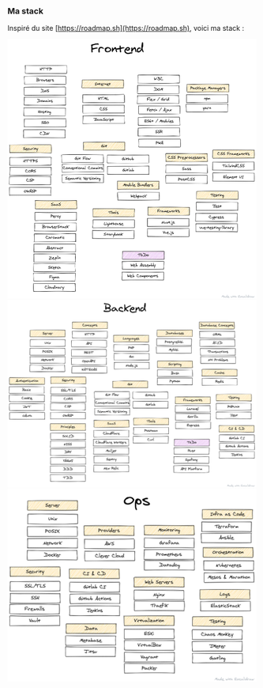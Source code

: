 ### Ma stack

Inspiré du site [https://roadmap.sh](https://roadmap.sh), voici ma stack :

<img class="w-full" src="/stacks/frontend.png" />
<img class="w-full" src="/stacks/backend.png" />
<img class="w-full" src="/stacks/ops.png" />
